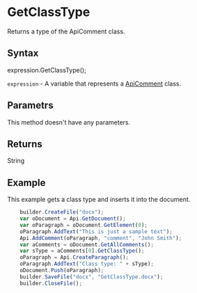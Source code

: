 # GetClassType

Returns a type of the ApiComment class.

## Syntax

expression.GetClassType();

`expression` - A variable that represents a [ApiComment](../ApiComment.md) class.

## Parametrs

This method doesn't have any parameters.

## Returns

String

## Example

This example gets a class type and inserts it into the document.

```javascript
	builder.CreateFile("docx");
	var oDocument = Api.GetDocument();
	var oParagraph = oDocument.GetElement(0);
	oParagraph.AddText("This is just a sample text");
	Api.AddComment(oParagraph, "comment", "John Smith");
	var aComments = oDocument.GetAllComments();
	var sType = aComments[0].GetClassType();
	oParagraph = Api.CreateParagraph();
	oParagraph.AddText("Class type: " + sType);
	oDocument.Push(oParagraph);
	builder.SaveFile("docx", "GetClassType.docx");
	builder.CloseFile();
```